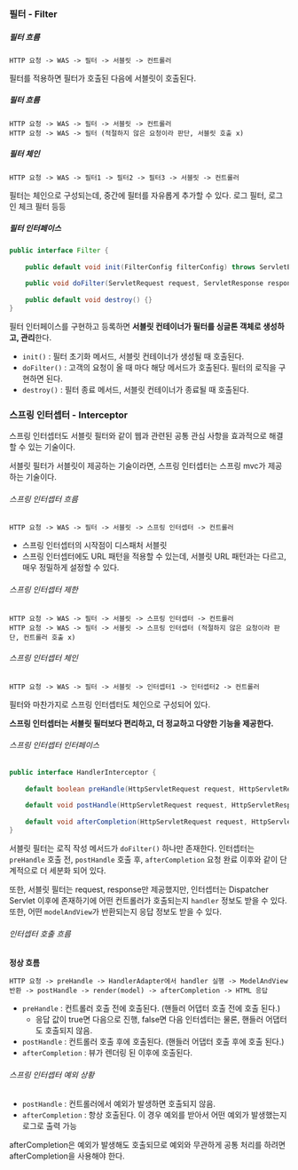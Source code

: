 ### 필터 - Filter

##### 필터 흐름

```
HTTP 요청 -> WAS -> 필터 -> 서블릿 -> 컨트롤러
```

필터를 적용하면 필터가 호출된 다음에 서블릿이 호출된다.



##### 필터 흐름

```
HTTP 요청 -> WAS -> 필터 -> 서블릿 -> 컨트롤러
HTTP 요청 -> WAS -> 필터 (적절하지 않은 요청이라 판단, 서블릿 호출 x)
```



##### 필터 체인

```
HTTP 요청 -> WAS -> 필터1 -> 필터2 -> 필터3 -> 서블릿 -> 컨트롤러
```

필터는 체인으로 구성되는데, 중간에 필터를 자유롭게 추가할 수 있다. 로그 필터, 로그인 체크 필터 등등



##### 필터 인터페이스

```java
public interface Filter {
    
    public default void init(FilterConfig filterConfig) throws ServletException {}
    
    public void doFilter(ServletRequest request, ServletResponse response, FilterChain chain) throws IOException, ServletException;
    
    public default void destroy() {}
}
```

필터 인터페이스를 구현하고 등록하면 **서블릿 컨테이너가 필터를 싱글톤 객체로 생성하고, 관리**한다.

- `init()` : 필터 초기화 메서드, 서블릿 컨테이너가 생성될 때 호출된다.
- `doFilter()` : 고객의 요청이 올 때 마다 해당 메서드가 호출된다. 필터의 로직을 구현하면 된다.
- `destroy()` : 필터 종료 메서드, 서블릿 컨테이너가 종료될 때 호출된다.



### 스프링 인터셉터 - Interceptor

스프링 인터셉터도 서블릿 필터와 같이 웹과 관련된 공통 관심 사항을 효과적으로 해결할 수 있는 기술이다. 

서블릿 필터가 서블릿이 제공하는 기술이라면, 스프링 인터셉터는 스프링 mvc가 제공하는 기술이다.



###### 스프링 인터셉터 흐름

```
HTTP 요청 -> WAS -> 필터 -> 서블릿 -> 스프링 인터셉터 -> 컨트롤러
```

- 스프링 인터셉터의 시작점이 디스패처 서블릿
- 스프링 인터셉터에도 URL 패턴을 적용할 수 있는데, 서블릿 URL 패턴과는 다르고, 매우 정밀하게 설정할 수 있다.



###### 스프링 인터셉터 제한

```
HTTP 요청 -> WAS -> 필터 -> 서블릿 -> 스프링 인터셉터 -> 컨트롤러
HTTP 요청 -> WAS -> 필터 -> 서블릿 -> 스프링 인터셉터 (적절하지 않은 요청이라 판단, 컨트롤러 호출 x)
```



###### 스프링 인터셉터 체인

```
HTTP 요청 -> WAS -> 필터 -> 서블릿 -> 인터셉터1 -> 인터셉터2 -> 컨트롤러
```

필터와 마찬가지로 스프링 인터셉터도 체인으로 구성되어 있다.



**스프링 인터셉터는 서블릿 필터보다 편리하고, 더 정교하고 다양한 기능을 제공한다.**



###### 스프링 인터셉터 인터페이스

```java
public interface HandlerInterceptor {
    
    default boolean preHandle(HttpServletRequest request, HttpServletResponse response, Object handler) throws Exception {}
    
    default void postHandle(HttpServletRequest request, HttpServletResponse response, Object handler, @Nuallable ModelAndView modelAndView) throws Exception {}
    
    default void afterCompletion(HttpServletRequest request, HttpServletResponse response, Object handler, @Nuallable Exception ex) throws Exception {}
}
```

서블릿 필터는 로직 작성 메서드가 `doFilter()` 하나만 존재한다. 인터셉터는 `preHandle` 호출 전, `postHandle` 호출 후, `afterCompletion` 요청 완료 이후와 같이 단계적으로 더 세분화 되어 있다.

또한, 서블릿 필터는 request, response만 제공했지만, 인터셉터는 Dispatcher Servlet 이후에 존재하기에 어떤 컨트롤러가 호출되는지 `handler` 정보도 받을 수 있다. 또한, 어떤 `modelAndView`가 반환되는지 응답 정보도 받을 수 있다.



###### 인터셉터 호출 흐름

**정상 흐름**

```
HTTP 요청 -> preHandle -> HandlerAdapter에서 handler 실행 -> ModelAndView 반환 -> postHandle -> render(model) -> afterCompletion -> HTML 응답
```

- `preHandle` : 컨트롤러 호출 전에 호출된다. (핸들러 어댑터 호출 전에 호출 된다.)
  - 응답 값이 true면 다음으로 진행, false면 다음 인터셉터는 물론, 핸들러 어댑터도 호출되지 않음.
- `postHandle` : 컨트롤러 호출 후에 호출된다. (핸들러 어댑터 호출 후에 호출 된다.)
- `afterCompletion` : 뷰가 렌더링 된 이후에 호출된다.



###### 스프링 인터셉터 예외 상황

- `postHandle` : 컨트롤러에서 예외가 발생하면 호출되지 않음.
- `afterCompletion` : 항상 호출된다. 이 경우 예외를 받아서 어떤 예외가 발생했는지 로그로 출력 가능

afterCompletion은 예외가 발생해도 호출되므로 예외와 무관하게 공통 처리를 하려면 afterCompletion을 사용해야 한다.